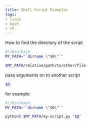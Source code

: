 ```yaml
---
title: Shell Script Examples
tags:
- linux
- bash
- sh
---
```


How to find the directory of the script

```bash
#!/bin/bash
MY_PATH="`dirname \"$0\"`"

$MY_PATH/relative/path/to/other/file
```

pass arguments on to another script

```bash
$@
```

for example

```bash
#!/bin/bash
MY_PATH="`dirname \"$0\"`"

python3 $MY_PATH/my-script.py "$@"
```